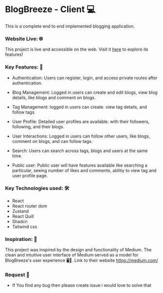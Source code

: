 # BlogBreeze - Client 💻

This is a complete end to end implemented blogging application.

### Website Live: 🌐

This project is live and accessible on the web. Visit it [here](https://blog-breeze-client.vercel.app/) to explore its features! 

### Key Features: 🚀

- Authentication: Users can register, login, and access private routes after authentication.

- Blog Management: Logged in users can create and edit blogs, view blog details, like blogs and comment on blogs.

- Tag Management: logged in users can create. view tag details, and follow tags.

- User Profile: Detailed user profiles are available. with their followers, following, and their blogs.

- User Interactions: Logged in users can follow other users, like blogs, comment on blogs, and can follow tags. 

- Search: Users can search across tags, blogs and users at the same time.

- Public user: Public user will have features available like searching a particular, seeing number of likes and comments, ablitiy to view tag and user profile page.

### Key Technologies used: 🛠
- React
- React router dom
- Zustand
- React Quill
- Shadcn
- Tailwind css

### Inspiration: 🌟

This project was inspired by the design and functionality of Medium. The clean and intuitive user interface of Medium served as a model for BlogBreeze's user experience 🖥️💨.
Link to their website https://medium.com/

### Request 🐛

- If You find any bug then please create issue i would love to solve that
